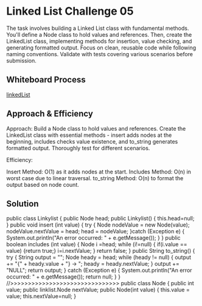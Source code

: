 # Linked List Challenge 05
The task involves building a Linked List class with fundamental methods. You'll define a Node class to hold values and references. Then, create the LinkedList class, implementing methods for insertion, value checking, and generating formatted output. Focus on clean, reusable code while following naming conventions. Validate with tests covering various scenarios before submission.

## Whiteboard Process
[linkedList](./Screenshot%20(422).png)

## Approach & Efficiency
Approach: Build a Node class to hold values and references. Create the LinkedList class with essential methods - insert adds nodes at the beginning, includes checks value existence, and to_string generates formatted output. Thoroughly test for different scenarios.

Efficiency:

Insert Method: O(1) as it adds nodes at the start.
Includes Method: O(n) in worst case due to linear traversal.
to_string Method: O(n) to format the output based on node count.

## Solution
public class Linkylist {
public Node head;
public Linkylist()
{
this.head=null;
}
public void insert (int value)
{
try {
Node nodeValue = new Node(value);
nodeValue.nextValue = head;
head = nodeValue;
}catch (Exception e) {
System.out.println("An error occurred: " + e.getMessage());
}
}
public boolean includes (int value)
{
Node i =head;
while (i!=null)
{
if(i.value == value)
{return true;}
i=i.nextValue;
}
return false;
}
public String to_string() {
try {
String output = "";
Node heady = head;
while (heady != null) {
output += "{" + heady.value + "} -> ";
heady = heady.nextValue;
}
output += "NULL";
return output;
} catch (Exception e) {
System.out.println("An error occurred: " + e.getMessage());
return null;
}
}
//>>>>>>>>>>>>>>>>>>>>>>>>>>>>>>>
public class Node {
public int value;
public linklist.Node nextValue;
public Node(int value)
{
this.value = value;
this.nextValue=null;
}